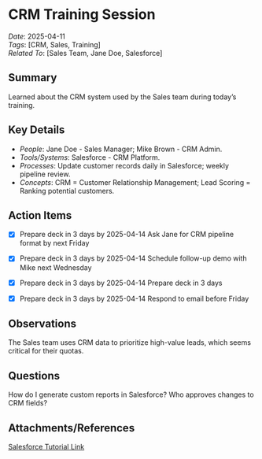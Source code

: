 # CRM Training Session
*Date*: 2025-04-11  
*Tags*: [CRM, Sales, Training]  
*Related To*: [Sales Team, Jane Doe, Salesforce]

## Summary
Learned about the CRM system used by the Sales team during today’s training.

## Key Details
- *People*: Jane Doe - Sales Manager; Mike Brown - CRM Admin.
- *Tools/Systems*: Salesforce - CRM Platform.
- *Processes*: Update customer records daily in Salesforce; weekly pipeline review.
- *Concepts*: CRM = Customer Relationship Management; Lead Scoring = Ranking potential customers.

## Action Items
- [x] Prepare deck in 3 days by 2025-04-14
Ask Jane for CRM pipeline format by next Friday
- [x] Prepare deck in 3 days by 2025-04-14
Schedule follow-up demo with Mike next Wednesday
- [x] Prepare deck in 3 days by 2025-04-14
Prepare deck in 3 days
- [x] Prepare deck in 3 days by 2025-04-14
Respond to email before Friday


## Observations
The Sales team uses CRM data to prioritize high-value leads, which seems critical for their quotas.

## Questions
How do I generate custom reports in Salesforce?
Who approves changes to CRM fields?


## Attachments/References
[Salesforce Tutorial Link](https://salesforce.com/beginner)


